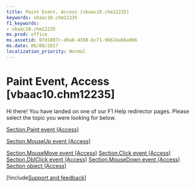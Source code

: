 ```yaml
---
title: Paint Event, Access [vbaac10.chm12235]
keywords: vbaac10.chm12235
f1_keywords:
- vbaac10.chm12235
ms.prod: office
ms.assetid: 07d1887c-d9a6-4388-bc71-96624a6ba966
ms.date: 06/08/2017
localization_priority: Normal
---
```



# Paint Event, Access [vbaac10.chm12235]

Hi there! You have landed on one of our F1 Help redirector pages. Please select the topic you were looking for below.

[Section.Paint event (Access)](https://msdn.microsoft.com/library/f68d981d-8371-cf0d-9da4-063aaa0f0907%28Office.15%29.aspx)

[Section.MouseUp event (Access)](https://msdn.microsoft.com/library/fcfb223c-b57e-5f3c-60aa-1a9edc149c48%28Office.15%29.aspx)

[Section.MouseMove event (Access)](https://msdn.microsoft.com/library/5ae021c2-24fc-5507-3267-245f061de35b%28Office.15%29.aspx)
[Section.Click event (Access)](https://msdn.microsoft.com/library/e32826fd-da43-b122-c656-6a9994496edf%28Office.15%29.aspx)
[Section.DblClick event (Access)](https://msdn.microsoft.com/library/6523062c-887d-de9a-a17b-b47768eb5ad0%28Office.15%29.aspx)
[Section.MouseDown event (Access)](https://msdn.microsoft.com/library/e262213a-cf22-bb6f-b3b0-bcbdba33e61d%28Office.15%29.aspx)
[Section object (Access)](https://msdn.microsoft.com/library/9edc5e29-bdd6-7627-230e-ca3812e0414e%28Office.15%29.aspx)

[!include[Support and feedback](~/includes/feedback-boilerplate.md)]